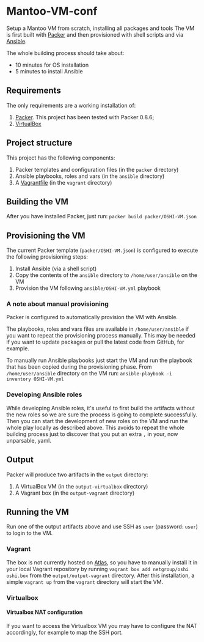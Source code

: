 # Mantoo-VM-conf
Setup a Mantoo VM from scratch, installing all packages and tools
The VM is first built with [Packer](https://www.packer.io/) and then provisioned
with shell scripts and via [Ansible](http://www.ansible.com/).

The whole building process should take about:
* 10 minutes for OS installation
* 5 minutes to install Ansible

## Requirements
The only requirements are a working installation of:

1. [Packer](https://www.packer.io/). This project has been tested with Packer 0.8.6;
2. [VirtualBox](https://www.virtualbox.org/)

## Project structure
This project has the following components:

1. Packer templates and configuration files (in the `packer` directory)
2. Ansible playbooks, roles and vars (in the `ansible` directory)
3. A [Vagrantfile](https://www.vagrantup.com/) (in the `vagrant` directory)

## Building the VM
After you have installed Packer, just run: `packer build packer/OSHI-VM.json`

## Provisioning the VM
The current Packer template (`packer/OSHI-VM.json`) is configured to execute the following provisioning steps:

1. Install Ansible (via a shell script)
2. Copy the contents of the `ansible` directory to `/home/user/ansible` on the VM
3. Provision the VM following `ansible/OSHI-VM.yml` playbook

### A note about manual provisioning
Packer is configured to automatically provision the VM with Ansible.

The playbooks, roles and vars files are available in `/home/user/ansible` if you want to repeat the provisioning process manually. This may be needed if you want to update packages or pull the latest code from GitHub, for example.

To manually run Ansible playbooks just start the VM and run the playbook that has been copied during the provisioning phase. From `/home/user/ansible` directory on the VM run:
`ansible-playbook -i inventory OSHI-VM.yml`

### Developing Ansible roles
While developing Ansible roles, it's useful to first build the artifacts without the new roles so we are sure the process is going to complete successfully.
Then you can start the development of new roles on the VM and run the whole play locally as described above.
This avoids to repeat the whole building process just to discover that you put an extra `,` in your, now unparsable, yaml.

## Output
Packer will produce two artifacts in the `output` directory:

1. A VirtualBox VM (in the `output-virtualbox` directory)
2. A Vagrant box (in the `output-vagrant` directory)

## Running the VM
Run one of the output artifacts above and use SSH as `user` (password: `user`) to login to the VM.

### Vagrant
The box is not currently hosted on [Atlas](https://atlas.hashicorp.com/boxes/search), so you have to manually install it in your local Vagrant repository by running `vagrant box add netgroup/oshi oshi.box` from the `output/output-vagrant` directory. After this installation, a simple `vagrant up` from the `vagrant` directory will start the VM.

### Virtualbox
#### Virtualbox NAT configuration
If you want to access the Virtualbox VM you may have to configure the NAT accordingly, for example to map the SSH port.
